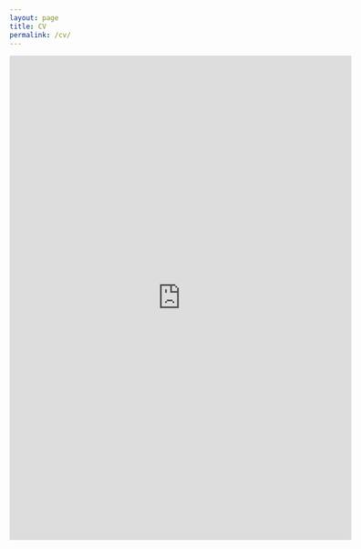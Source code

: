 ```yaml
---
layout: page
title: CV
permalink: /cv/
---
```


<div class="centered">
<iframe src="http://docs.google.com/gview?url=https://github.com/kaeluka/cv/raw/master/cv.pdf&embedded=true" style="width:600px; height:850px;" frameborder="0"></iframe>
</div>